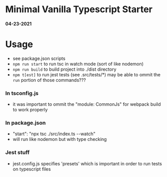 # Minimal Vanilla Typescript Starter
#### 04-23-2021

# Usage
- see package.json scripts
- ```npm run start``` to run tsc in watch mode (sort of like nodemon)
- ```npm run build``` to build project into ./dist directory
- ```npm t[est]``` to run jest tests (see .src/tests/*)
may be able to ommit the ```run``` portion of those commands???


### In tsconfig.js
- it was important to ommit the "module: CommonJs" for webpack build to work properly

### In package.json
- "start": "npx tsc ./src/index.ts --watch"
- will run like nodemon but with type checking


### Jest stuff
- jest.config.js specifies 'presets' which is important in order to run tests on typescript files
